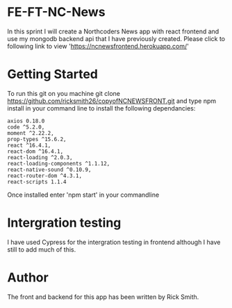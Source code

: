 # FE-FT-NC-News

In this sprint I will create a Northcoders News app with react frontend and use my mongodb backend api that I have previously created. Please click to following link to view 'https://ncnewsfrontend.herokuapp.com/'

# Getting Started

To run this git on you machine git clone https://github.com/ricksmith26/copyofNCNEWSFRONT.git and type npm install in your command line to install the following dependancies:

    axios 0.18.0
    code ^5.2.0,
    moment ^2.22.2,
    prop-types ^15.6.2,
    react ^16.4.1,
    react-dom ^16.4.1,
    react-loading ^2.0.3,
    react-loading-components ^1.1.12,
    react-native-sound ^0.10.9,
    react-router-dom ^4.3.1,
    react-scripts 1.1.4

Once installed enter 'npm start' in your commandline

# Intergration testing

I have used Cypress for the intergration testing in frontend although I have still to add much of this.

# Author

The front and backend for this app has been written by Rick Smith.
